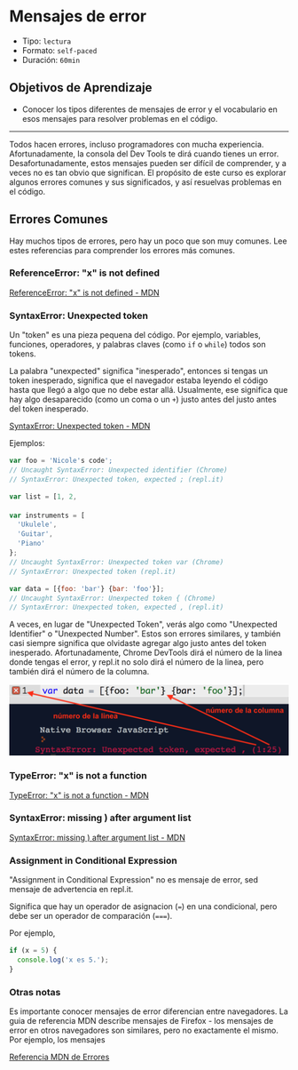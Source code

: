 # Mensajes de error

* Tipo: `lectura`
* Formato: `self-paced`
* Duración: `60min`

## Objetivos de Aprendizaje

* Conocer los tipos diferentes de mensajes de error y el vocabulario en esos
  mensajes para resolver problemas en el código.

***

Todos hacen errores, incluso programadores con mucha experiencia.
Afortunadamente, la consola del Dev Tools te dirá cuando tienes un error.
Desafortunadamente, estos mensajes pueden ser difícil de comprender, y a veces
no es tan obvio que significan. El propósito de este curso es explorar algunos
errores comunes y sus significados, y así resuelvas problemas en el código.

## Errores Comunes

Hay muchos tipos de errores, pero hay un poco que son muy comunes. Lee estes
referencias para comprender los errores más comunes.

### ReferenceError: "x" is not defined

[ReferenceError: "x" is not defined - MDN](https://developer.mozilla.org/es/docs/Web/JavaScript/Reference/Errors/Not_defined)

### SyntaxError: Unexpected token

Un "token" es una pieza pequena del código. Por ejemplo, variables, funciones,
operadores, y palabras claves (como `if` o `while`) todos son tokens.

La palabra "unexpected" significa "inesperado", entonces si tengas un token
inesperado, significa que el navegador estaba leyendo el código hasta que llegó
a algo que no debe estar allá. Usualmente, ese significa que hay algo
desaparecido (como un coma o un `+`) justo antes del justo antes del
token inesperado.

[SyntaxError: Unexpected token - MDN](https://developer.mozilla.org/es/docs/Web/JavaScript/Reference/Errors/Unexpected_token)

Ejemplos:

```javascript
var foo = 'Nicole's code';
// Uncaught SyntaxError: Unexpected identifier (Chrome)
// SyntaxError: Unexpected token, expected ; (repl.it)
```

```javascript
var list = [1, 2,

var instruments = [
  'Ukulele',
  'Guitar',
  'Piano'
};
// Uncaught SyntaxError: Unexpected token var (Chrome)
// SyntaxError: Unexpected token (repl.it)
```

```javascript
var data = [{foo: 'bar'} {bar: 'foo'}];
// Uncaught SyntaxError: Unexpected token { (Chrome)
// SyntaxError: Unexpected token, expected , (repl.it)
```

A veces, en lugar de "Unexpected Token", verás algo como "Unexpected Identifier"
o "Unexpected Number". Estos son errores similares, y también casi siempre
significa que olvidaste agregar algo justo antes del
token inesperado. Afortunadamente, Chrome DevTools dirá el número de la linea
donde tengas el error, y repl.it no solo dirá el número de la linea, pero
también dirá el número de la columna.

![repl.it screenshot](img-line-number.png)

### TypeError: "x" is not a function

[TypeError: "x" is not a function - MDN](https://developer.mozilla.org/es/docs/Web/JavaScript/Reference/Errors/Not_a_function)

### SyntaxError: missing ) after argument list

[SyntaxError: missing ) after argument list - MDN](https://developer.mozilla.org/es/docs/Web/JavaScript/Reference/Errors/Missing_parenthesis_after_argument_list)

### Assignment in Conditional Expression

"Assignment in Conditional Expression" no es mensaje de error, sed mensaje de
advertencia en repl.it.

Significa que hay un operador de asignacion (`=`) en una condicional, pero debe
ser un operador de comparación (`===`).

Por ejemplo,

```javascript
if (x = 5) {
  console.log('x es 5.');
}
```

### Otras notas

Es importante conocer mensajes de error diferencian entre navegadores. La
guia de referencia MDN describe mensajes de Firefox - los mensajes de error en
otros navegadores son similares, pero no exactamente el mismo. Por ejemplo, los
mensajes

[Referencia MDN de Errores](https://developer.mozilla.org/es/docs/Web/JavaScript/Reference/Errors)
